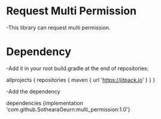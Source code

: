 # Request Multi Permission
-This library can request multi permission.
# Dependency
-Add it in your root build.gradle at the end of repositories:

allprojects {
		repositories {
      maven { url 'https://jitpack.io' }
    }
}
	
-Add the dependency

dependencies {implementation 'com.github.SothearaOeurn:multi_permission:1.0'}
